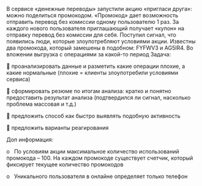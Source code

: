 В сервисе «денежные переводы» запустили акцию «пригласи друга»: можно поделиться промокодом. «Промокод» дает возможность отправить перевод без комиссии одному пользователю 1 раз. За каждого нового пользователя приглашающий получает «купон» на отправку перевод без комиссии для себя.
Поступил сигнал, что появились люди, которые злоупотребляют условиями акции. Известны два промокода, который замешены в подобном: FYFWV3 и AG5IR4. Во вложении выгрузка с операциями за какой-то период
Задача:

 проанализировать данные и разметить какие операции плохие, а какие
нормальные (плохие = клиенты злоупотребили условиями сервиса)

 сформировать резюме по итогам анализа: кратко и понятно предоставить
результат анализа (подтвердился ли сигнал, насколько проблема массовая и т.д.)

 предложить способ как быстро выявлять подобную активность

 предложить варианты реагирования

Доп информация:

o   По условиям акции максимальное количество использований промокода – 100. На
каждом промокоде существует счетчик, который фиксирует текущее количество
промокодов

o   Уникального пользователя в онлайне определяет только телефон
